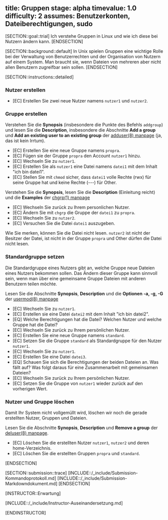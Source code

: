 title: Gruppen
stage: alpha
timevalue: 1.0
difficulty: 2
assumes: Benutzerkonten, Dateiberechtigungen, sudo
---

[SECTION::goal::trial]
Ich verstehe Gruppen in Linux und wie ich diese bei Nutzern ändern kann.
[ENDSECTION]

[SECTION::background::default]
In Unix spielen Gruppen eine wichtige Rolle bei der Verwaltung von Benutzerrechten und der 
Organisation von Nutzern auf einem System.
Man braucht sie, wenn Dateien von mehreren aber nicht allen Benutzern zugreifbar sein sollen.
[ENDSECTION]

[SECTION::instructions::detailed]
### Nutzer erstellen

- [EC] Erstellen Sie zwei neue Nutzer namens `nutzer1` und `nutzer2`.

### Gruppe erstellen

Verstehen Sie die **Synopsis** (insbesondere die Punkte des Befehls `addgroup`) und lesen Sie die 
**Description**, insbesondere die Abschnitte **Add a group** und 
**Add an existing user to an existing group** der 
[adduser(8) manpage](https://manpages.debian.org/bookworm/adduser/adduser.8.en.html) 
(ja, das ist kein Irrtum).

- [EC] Erstellen Sie eine neue Gruppe namens `propra`.
- [EC] Fügen sie der Gruppe `propra` den Account `nutzer1` hinzu.
- [EC] Wechseln Sie zu `nutzer1`.
- [EC] Erstellen Sie als `nutzer1` eine Datei namens `datei1` mit dem Inhalt "ich bin datei1".
- [EC] Stellen Sie mit `chmod` sicher, dass `datei1` volle Rechte (rwx) für seine Gruppe hat
  und keine Rechte (---) für Other.

Verstehen Sie die **Synopsis**, lesen Sie die **Description** (Einleitung reicht) und die **Examples** der
[chgrp(1) manpage](https://linux.die.net/man/1/chgrp)

- [EC] Wechseln Sie zurück zu Ihrem personlichen Nutzer.
- [EC] Ändern Sie mit `chgrp` die Gruppe der `datei1` zu `propra`.
- [EC] Wechseln Sie zu `nutzer2`.
- [EC] Versuchen Sie die Datei `datei1` auszugeben.

Wie Sie merken, können Sie die Datei nicht lesen. `nutzer2` ist nicht der Besitzer der Datei, 
ist nicht in der Gruppe `propra` und Other dürfen die Datei nicht lesen.

### Standardgruppe setzen

Die Standardgruppe eines Nutzers gibt an, welche Gruppe neue Dateien eines Nutzers bekommen sollen.
Das Ändern dieser Gruppe kann sinnvoll sein, 
wenn man über eine gemeinsame Gruppe Dateien mit anderen Benutzern teilen möchte.

Lesen Sie die Abschnitte **Synopsis**, **Description** und die **Optionen** **-a, -g, -G** der 
[usermod(8) manpage](https://linux.die.net/man/8/usermod)

- [EC] Wechseln Sie zu `nutzer1`.
- [EC] Erstellen sie eine Datei `datei2` mit dem Inhalt "ich bin datei2".
- [EQ] Welche Berechtigungen hat die Datei? Welchen Nutzer und welche Gruppe hat die Datei?
- [EC] Wechseln Sie zurück zu Ihrem persönlichen Nutzer.
- [EC] Erstellen Sie eine neue Gruppe namens `standard`. 
- [EC] Setzen Sie die Gruppe `standard` als Standardgruppe für den Nutzer `nutzer1`.
- [EC] Wechseln Sie zu `nutzer1`.
- [EC] Erstellen Sie eine Datei `datei3`.
- [EQ] Schauen Sie sich die Berechtigungen der beiden Dateien an. Was fällt auf? 
  Was folgt daraus für eine Zusammenarbeit mit gemeinsamen Dateien?
- [EC] Wechseln Sie zurück zu Ihrem persönlichen Nutzer.
- [EC] Setzen Sie die Gruppe von `nutzer1` wieder zurück auf den vorherigen Wert.

### Nutzer und Gruppe löschen

Damit Ihr System nicht vollgemüllt wird, löschen wir noch die gerade erstellten Nutzer, Gruppen und Dateien.

Lesen Sie die Abschnitte **Synopsis**, **Description** und **Remove a group** der 
[deluser(8) manpage](https://manpages.debian.org/bookworm/adduser/deluser.8.en.html).

- [EC] Löschen Sie die erstellten Nutzer `nutzer1`, `nutzer2` und deren home-Verzeichnis.
- [EC] Löschen Sie die erstellten Gruppen `propra` und `standard`.

[ENDSECTION]

[SECTION::submission::trace]
[INCLUDE::/_include/Submission-Kommandoprotokoll.md]
[INCLUDE::/_include/Submission-Markdowndokument.md]
[ENDSECTION]

[INSTRUCTOR::Erwartung]

[INCLUDE::/_include/Instructor-Auseinandersetzung.md]

[ENDINSTRUCTOR]